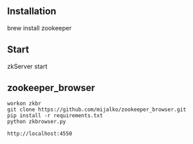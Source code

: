 ## Installation
brew install zookeeper
## Start
zkServer start


## zookeeper_browser
```
workon zkbr
git clone https://github.com/mijalko/zookeeper_browser.git
pip install -r requirements.txt
python zkbrowser.py

http://localhost:4550

```



